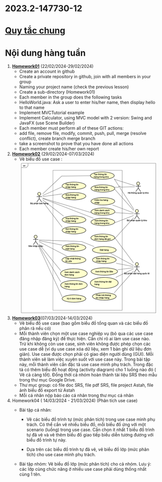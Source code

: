 # 2023.2-147730-12

# [Quy tắc chung](Homework01/README.md)
# Nội dung hàng tuần 
1.  [**Homework01**](Homework01/README.md) (22/02/2024-29/02/2024)
	- Create an account in github
	- Create a private repository in github, join with all members in your group
	-  Naming your project name (check the previous lesson)
	- Create a sub-directory (Homework01)
	-  Each member in the group does the following tasks
	-  HelloWorld.java: Ask a user to enter his/her name, then display hello to that name
	-  Implement MVCTutorial example
	-  Implement Calculator, using MVC model with 2 version: Swing and JavaFX (use Scene Builder)
	-  Each member must perform all of these GIT actions:
	-  add file, remove file, modify, commit, push, pull, merge (resolve conflict), create branch merge branch
	-  take a screenshot to prove that you have done all actions
	-  Each member create his/her own report
1. [**Homework02**](Homework02/README.md) (29/02/2024-07/03/2024)
	- Vẽ biểu đồ use case :![UseCase Diagram](Homework02/UseCase%20Diagram.png)
2. [**Homework03**](Homework03)(07/03/2024-14/03/2024)
	- Vẽ biểu đồ use case (bao gồm biểu đồ tổng quan và các biểu đồ phân rã nếu có)
	- Mỗi thành viên chọn một use case nghiệp vụ (bỏ qua các use case đăng nhập đăng ký) để thực hiện. Cần chỉ rõ ai làm use case nào. Trừ khi không còn use case, sinh viên không được phép chọn các use case dễ (ví dụ use case xóa dữ liệu, xem 1 bản ghi dữ liệu đơn giản). Use case được chọn phải có giao diện người dùng (GUI). Mỗi thành viên sẽ làm việc xuyên suốt với use case này. Trong bài tập này, mỗi thành viên cần đặc tả use case mình phụ trách. Trong đặc tả có thêm biểu đồ hoạt động (activity diagram) cho 1 luồng nào đó ( Vẽ cả càng tốt). Đồng thời cả nhóm hoàn thành tài liệu SRS theo mẫu trong thư mục Google Drive.
	- Thư mục group: có file doc SRS, file pdf SRS, file project Astah, file ảnh biểu đồ export từ Astah
	- Mỗi cá nhân nộp báo cáo cá nhân trong thư mục cá nhân
3. Homework04 ( 14/03/2024 - 21/03/2024)  (Phân tích use case)
	- Bài tập cá nhân: 
		- Vẽ các biểu đồ trình tự (mức phân tích) trong use case mình phụ trách. Có thể cần vẽ nhiều biểu đồ, mỗi biểu đồ ứng với một scenario (luồng) trong use case. Cần chọn ít nhất 1 biểu đồ trình tự đã vẽ và vẽ thêm biểu đồ giao tiếp biểu diễn tương đương với biểu đồ trình tự này.

		- Dựa trên các biểu đồ trình tự đã vẽ, vẽ biểu đồ lớp (mức phân tích) cho use case mình phụ trách.

	- Bài tập nhóm: Vẽ biểu đồ lớp (mức phân tích) cho cả nhóm. Lưu ý: các lớp cùng chức năng ở nhiều use case phải dùng thống nhất cùng 1 tên.